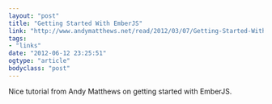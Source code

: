 ```yaml
---
layout: "post"
title: "Getting Started With EmberJS"
link: "http://www.andymatthews.net/read/2012/03/07/Getting-Started-With-EmberJS"
tags: 
- "links"
date: "2012-06-12 23:25:51"
ogtype: "article"
bodyclass: "post"
---
```


Nice tutorial from Andy Matthews on getting started with EmberJS.
